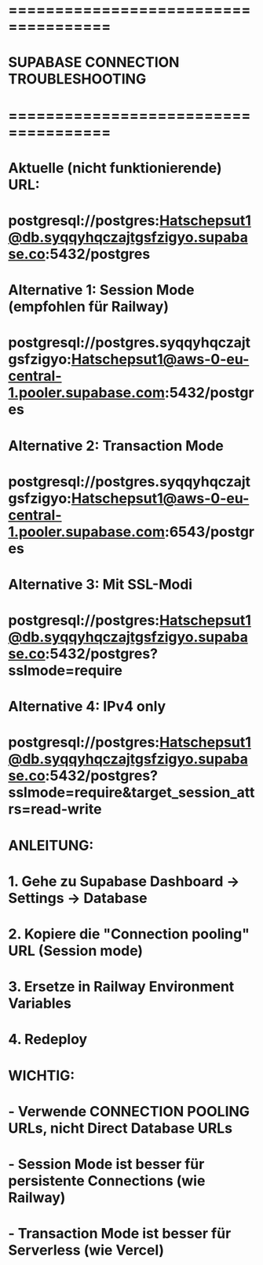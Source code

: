 # =====================================
# SUPABASE CONNECTION TROUBLESHOOTING
# =====================================

# Aktuelle (nicht funktionierende) URL:
# postgresql://postgres:Hatschepsut1@db.syqqyhqczajtgsfzigyo.supabase.co:5432/postgres

# Alternative 1: Session Mode (empfohlen für Railway)
# postgresql://postgres.syqqyhqczajtgsfzigyo:Hatschepsut1@aws-0-eu-central-1.pooler.supabase.com:5432/postgres

# Alternative 2: Transaction Mode
# postgresql://postgres.syqqyhqczajtgsfzigyo:Hatschepsut1@aws-0-eu-central-1.pooler.supabase.com:6543/postgres

# Alternative 3: Mit SSL-Modi
# postgresql://postgres:Hatschepsut1@db.syqqyhqczajtgsfzigyo.supabase.co:5432/postgres?sslmode=require

# Alternative 4: IPv4 only
# postgresql://postgres:Hatschepsut1@db.syqqyhqczajtgsfzigyo.supabase.co:5432/postgres?sslmode=require&target_session_attrs=read-write

# ANLEITUNG:
# 1. Gehe zu Supabase Dashboard → Settings → Database
# 2. Kopiere die "Connection pooling" URL (Session mode)
# 3. Ersetze in Railway Environment Variables
# 4. Redeploy

# WICHTIG: 
# - Verwende CONNECTION POOLING URLs, nicht Direct Database URLs
# - Session Mode ist besser für persistente Connections (wie Railway)
# - Transaction Mode ist besser für Serverless (wie Vercel)
